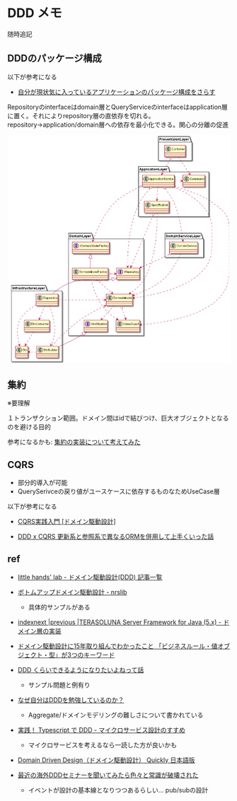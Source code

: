 # DDD メモ

随時追記

## DDDのパッケージ構成

以下が参考になる

- [自分が現状気に入っているアプリケーションのパッケージ構成をさらす](https://qiita.com/os1ma/items/286eeec028e30e27587d)

Repositoryのinterfaceはdomain層とQueryServiceのinterfaceはapplication層に置く。それによりrepository層の直依存を切れる。repository→application/domain層への依存を最小化できる。関心の分離の促進

![DDDクラス図](./images/ddd_layer_uml.png)

## 集約

※要理解

１トランザクション範囲。ドメイン間はidで結びつけ、巨大オブジェクトとなるのを避ける目的

参考になるかも: [集約の実装について考えてみた](https://zenn.dev/takashi_onawa/articles/4648332c035d97)

## CQRS

- 部分的導入が可能
- QuerySerivceの戻り値がユースケースに依存するものなためUseCase層

以下が参考になる

- [CQRS実践入門 [ドメイン駆動設計]](https://little-hands.hatenablog.com/entry/2019/12/02/cqrs)

- [DDD x CQRS 更新系と参照系で異なるORMを併用して上手くいった話](https://www.slideshare.net/koichiromatsuoka/ddd-x-cqrs-orm)

## ref

- [little hands' lab - ドメイン駆動設計(DDD) 記事一覧](https://little-hands.hatenablog.com/archive/category/%E3%83%89%E3%83%A1%E3%82%A4%E3%83%B3%E9%A7%86%E5%8B%95%E8%A8%AD%E8%A8%88%28DDD%29)

- [ボトムアップドメイン駆動設計 - nrslib](https://nrslib.com/bottomup-ddd/)
    - 具体的サンプルがある

- [indexnext |previous |TERASOLUNA Server Framework for Java (5.x) - ドメイン層の実装](http://terasolunaorg.github.io/guideline/current/ja/ImplementationAtEachLayer/DomainLayer.html#repositoryimpl)

- [ドメイン駆動設計に15年取り組んでわかったこと 「ビジネスルール・値オブジェクト・型」が3つのキーワード](https://logmi.jp/tech/articles/322952)

- [DDD くらいできるようになりたいよねって話](https://style.biglobe.co.jp/entry/2020/01/15/130000)
    - サンプル問題と例有り

- [なぜ自分はDDDを勉強しているのか？](https://zenn.dev/katsukiniwa/articles/a0344d4837ddb8)
    - Aggregate/ドメインモデリングの難しさについて書かれている

- [実践！ Typescript で DDD - マイクロサービス設計のすすめ](https://tech.leverages.jp/entry/2021/08/19/141229)
    - マイクロサービスを考えるなら一読した方が良いかも

- [Domain Driven Design（ドメイン駆動設計） Quickly 日本語版](https://www.infoq.com/jp/minibooks/domain-driven-design-quickly/)

- [最近の海外DDDセミナーを聞いてみたら色々と常識が破壊された](https://qiita.com/dairappa/items/fd136a98cab98c517673)
    - イベントが設計の基本線となりつつあるらしい… pub/subの設計